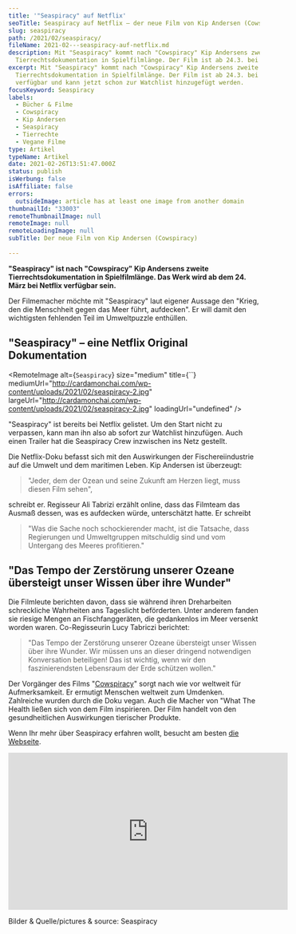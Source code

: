 ```yaml
---
title: '"Seaspiracy" auf Netflix'
seoTitle: Seaspiracy auf Netflix – der neue Film von Kip Andersen (Cowspiracy)
slug: seaspiracy
path: /2021/02/seaspiracy/
fileName: 2021-02---seaspiracy-auf-netflix.md
description: Mit "Seaspiracy" kommt nach "Cowspiracy" Kip Andersens zweite
  Tierrechtsdokumentation in Spielfilmlänge. Der Film ist ab 24.3. bei Netflix.
excerpt: Mit "Seaspiracy" kommt nach "Cowspiracy" Kip Andersens zweite
  Tierrechtsdokumentation in Spielfilmlänge. Der Film ist ab 24.3. bei Netflix
  verfügbar und kann jetzt schon zur Watchlist hinzugefügt werden.
focusKeyword: Seaspiracy
labels:
  - Bücher & Filme
  - Cowspiracy
  - Kip Andersen
  - Seaspiracy
  - Tierrechte
  - Vegane Filme
type: Artikel
typeName: Artikel
date: 2021-02-26T13:51:47.000Z
status: publish
isWerbung: false
isAffiliate: false
errors:
  outsideImage: article has at least one image from another domain
thumbnailId: "33003"
remoteThumbnailImage: null
remoteImage: null
remoteLoadingImage: null
subTitle: Der neue Film von Kip Andersen (Cowspiracy)
  
---
```


**"Seaspiracy" ist nach "Cowspiracy" Kip Andersens zweite
Tierrechtsdokumentation in Spielfilmlänge. Das Werk wird ab dem 24. März bei
Netflix verfügbar sein.**

Der Filmemacher möchte mit "Seaspiracy" laut eigener Aussage den "Krieg, den die
Menschheit gegen das Meer führt, aufdecken". Er will damit den wichtigsten
fehlenden Teil im Umweltpuzzle enthüllen.

## "Seaspiracy" – eine Netflix Original Dokumentation

<RemoteImage alt={`Seaspiracy`} size="medium" title={``}
mediumUrl="http://cardamonchai.com/wp-content/uploads/2021/02/seaspiracy-2.jpg"
largeUrl="http://cardamonchai.com/wp-content/uploads/2021/02/seaspiracy-2.jpg"
loadingUrl="undefined" />

"Seaspiracy" ist bereits bei Netflix gelistet. Um den Start nicht zu verpassen,
kann man ihn also ab sofort zur Watchlist hinzufügen. Auch einen Trailer hat die
Seaspiracy Crew inzwischen ins Netz gestellt.

Die Netflix-Doku befasst sich mit den Auswirkungen der Fischereiindustrie auf
die Umwelt und dem maritimen Leben. Kip Andersen ist überzeugt:

> "Jeder, dem der Ozean und seine Zukunft am Herzen liegt, muss diesen Film
> sehen",

schreibt er. Regisseur Ali Tabrizi erzählt online, dass das Filmteam das Ausmaß
dessen, was es aufdecken würde, unterschätzt hatte. Er schreibt

> "Was die Sache noch schockierender macht, ist die Tatsache, dass Regierungen
> und Umweltgruppen mitschuldig sind und vom Untergang des Meeres profitieren."

## "Das Tempo der Zerstörung unserer Ozeane übersteigt unser Wissen über ihre Wunder"

Die Filmleute berichten davon, dass sie während ihren Dreharbeiten schreckliche
Wahrheiten ans Tageslicht beförderten. Unter anderem fanden sie riesige Mengen
an Fischfanggeräten, die gedankenlos im Meer versenkt worden waren.
Co-Regisseurin Lucy Tabriczi berichtet:

> "Das Tempo der Zerstörung unserer Ozeane übersteigt unser Wissen über ihre
> Wunder. Wir müssen uns an dieser dringend notwendigen Konversation beteiligen!
> Das ist wichtig, wenn wir den faszinierendsten Lebensraum der Erde schützen
> wollen."

Der Vorgänger des Films "[Cowspiracy](/2020/04/cowspiracy-vegane-doku/)" sorgt
nach wie vor weltweit für Aufmerksamkeit. Er ermutigt Menschen weltweit zum
Umdenken. Zahlreiche wurden durch die Doku vegan. Auch die Macher von "What The
Health ließen sich von dem Film inspirieren. Der Film handelt von den
gesundheitlichen Auswirkungen tierischer Produkte.

Wenn Ihr mehr über Seaspiracy erfahren wollt, besucht am besten
[die Webseite](https://www.seaspiracy.org/).

<iframe width="560" height="315" src="https://www.youtube.com/embed/1Q5CXN7soQg" frameborder="0" allow="accelerometer; autoplay; clipboard-write; encrypted-media; gyroscope; picture-in-picture" allowfullscreen></iframe>

Bilder &amp; Quelle/pictures &amp; source: Seaspiracy

  